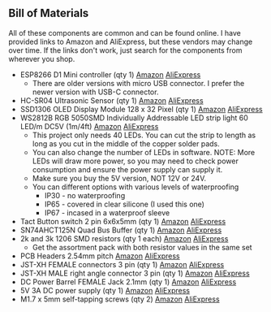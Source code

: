 <h2>Bill of Materials</h2>

All of these components are common and can be found online.  I have provided links to Amazon and AliExpress, but these vendors may change over time.
If the links don't work, just search for the components from wherever you shop.

* ESP8266 D1 Mini controller (qty 1) [Amazon](https://www.amazon.com/dp/B0BK986HLZ) [AliExpress](https://www.aliexpress.us/item/3256807691590176.html)
    * There are older versions with micro USB connector.  I prefer the newer version with USB-C connector.
* HC-SR04 Ultrasonic Sensor (qty 1) [Amazon](https://www.amazon.com/dp/B07HQG5K5T) [AliExpress](https://www.aliexpress.us/item/3256808598031205.html)
* SSD1306 OLED Display Module 128 x 32 Pixel (qty 1) [Amazon](https://www.amazon.com/dp/B079BN2J8V) [AliExpress](https://www.aliexpress.us/item/3256807486098308.html)
* WS2812B RGB 5050SMD Individually Addressable LED strip light 60 LED/m DC5V (1m/4ft) [Amazon](https://www.amazon.com/dp/B0956Q3L4Q) [AliExpress](https://www.aliexpress.us/item/3256806929208460.html)
    * This project only needs 40 LEDs.  You can cut the strip to length as long as you cut in the middle of the
      copper solder pads.  
    * You can also change the number of LEDs in software.  NOTE: More LEDs will draw more power, so you may need
      to check power consumption and ensure the power supply can supply it.
    * Make sure you buy the 5V version, NOT 12V or 24V.
    * You can different options with various levels of waterproofing
        * IP30 - no waterproofing
        * IP65 - covered in clear silicone (I used this one)
        * IP67 - incased in a waterproof sleeve
* Tact Button switch 2 pin 6x6x5mm (qty 1) [Amazon](https://www.amazon.com/dp/B07X8T9D2Q) [AliExpress](https://www.aliexpress.us/item/3256807146533442.html)
* SN74AHCT125N Quad Bus Buffer (qty 1) [Amazon](https://www.amazon.com/dp/B0DXK7PWTN) [AliExpress](https://www.aliexpress.us/item/3256807624678371.html)
* 2k and 3k 1206 SMD resistors (qty 1 each) [Amazon](https://www.amazon.com/dp/B0BB113PJC) [AliExpress](https://www.aliexpress.us/item/3256807716137879.html)
    * Get the assortment pack with both resistor values in the same set
* PCB Headers 2.54mm pitch [Amazon](https://www.amazon.com/dp/B08DVGCTKT) [AliExpress](https://www.aliexpress.us/item/2255800687544049.html)
* JST-XH FEMALE connectors 3 pin (qty 1) [Amazon](https://www.amazon.com/dp/B0B2R99X99) [AliExpress](https://www.aliexpress.us/item/3256805824741552.html)
* JST-XH MALE right angle connector 3 pin (qty 1) [Amazon](https://www.amazon.com/dp/B0BMDZR7RZ) [AliExpress](https://www.aliexpress.us/item/3256808303698578.html)
* DC Power Barrel FEMALE Jack 2.1mm (qty 1) [Amazon](https://www.amazon.com/dp/B09ZBN38FS) [AliExpress](https://www.aliexpress.us/item/2251832423972836.html)
* 5V 3A DC power supply (qty 1) [Amazon](https://www.amazon.com/dp/B09NLMVXMZ) [AliExpress](https://www.aliexpress.us/item/3256806901002886.html)
* M1.7 x 5mm self-tapping screws (qty 2) [Amazon](https://www.amazon.com/dp/B07GKXMSVR) [AliExpress](https://www.aliexpress.us/item/3256808546142529.html)